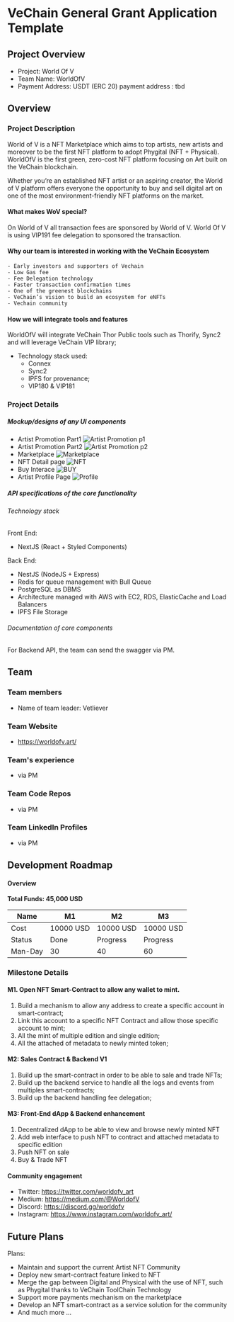 # VeChain General Grant Application Template

## Project Overview 

- Project: World Of V
- Team Name: WorldOfV
- Payment Address: USDT (ERC 20) payment address : tbd


## Overview

### Project Description
World of V is a NFT Marketplace which aims to top artists, new artists and moreover to be the first NFT platform to adopt Phygital (NFT + Physical). WorldOfV is the first green, zero-cost NFT platform focusing on Art built on the VeChain blockchain.

Whether you’re an established NFT artist or an aspiring creator, the World of V platform offers everyone the opportunity to buy and sell digital art on one of the most environment-friendly NFT platforms on the market.

#### What makes WoV special?
On World of V all transaction fees are sponsored by World of V. World Of V is using VIP191 fee delegation to sponsored the transaction.

#### Why our team is interested in working with the VeChain Ecosystem
    - Early investors and supporters of Vechain
    - Low Gas fee
    - Fee Delegation technology
    - Faster transaction confirmation times
    - One of the greenest blockchains 
    - VeChain’s vision to build an ecosystem for eNFTs
    - Vechain community 


#### How we will integrate tools and features

WorldOfV will integrate VeChain Thor Public tools such as Thorify, Sync2 and will leverage VeChain VIP library;

- Technology stack used:
    - Connex
    - Sync2
    - IPFS for provenance;
    - VIP180 & VIP181


### Project Details

##### Mockup/designs of any UI components

* Artist Promotion Part1
![Artist Promotion p1](https://worldofv-marketplace.mypinata.cloud/ipfs/QmYuPvf1zJXGS4Z2QmTHQHPbJqCoHRpdrXwvf1pKHTF9Bq)
* Artist Promotion Part2
![Artist Promotion p2](https://worldofv-marketplace.mypinata.cloud/ipfs/QmUM1XmwbgAybHBSKJSJR2ZNqTXqShAUuhgUKyUgd1fShT)
* Marketplace
![Marketplace](https://worldofv-marketplace.mypinata.cloud/ipfs/QmWoNMQHRNtswTUz3YxCo2f5wwVwDeqFEvNrATMTJ21ddv)
* NFT Detail page
![NFT](https://worldofv-marketplace.mypinata.cloud/ipfs/QmZxqWsVdm2rVKA4xVbCGSzzzTaHBP7k1wgckVY9X2Xsax)
* Buy Interace
![BUY](https://worldofv-marketplace.mypinata.cloud/ipfs/QmdxWkqj3DMGgyJzd3uGH9ioNPuN9k64jgXxtwvTzTJ8SZ)
* Artist Profile Page
![Profile](https://worldofv-marketplace.mypinata.cloud/ipfs/QmXb8jAFG1DR5uTCVJeksskrsFEhj4AxHAHiddtYL8qD6h)

##### API specifications of the core functionality 

######  Technology stack
Front End:
- NextJS (React + Styled Components)

Back End:
- NestJS (NodeJS + Express)
- Redis for queue management with Bull Queue
- PostgreSQL as DBMS
- Architecture managed with AWS with EC2, RDS, ElasticCache and Load Balancers
- IPFS File Storage

###### Documentation of core components
For Backend API, the team can send the swagger via PM.

## Team 

### Team members

- Name of team leader: Vetliever

### Team Website

- https://worldofv.art/

### Team's experience
- via PM

### Team Code Repos
- via PM

### Team LinkedIn Profiles
- via PM

## Development Roadmap 
#### Overview


**Total Funds: 45,000 USD**

|  Name   |    M1     |   M2      |    M3      |
| ------- | --------- | --------- | ---------- |
| Cost    | 10000 USD | 10000 USD | 10000 USD  |
| Status  | Done      | Progress  | Progress   |
| Man-Day | 30        | 40        | 60         |

### Milestone Details

#### M1. Open NFT Smart-Contract to allow any wallet to mint.

1) Build a mechanism to allow any address to create a specific account in smart-contract;
2) Link this account to a specific NFT Contract and allow those specific account to mint;
3) All the mint of multiple edition and single edition;
4) All the attached of metadata to newly minted token;

#### M2: Sales Contract & Backend V1

1) Build up the smart-contract in order to be able to sale and trade NFTs;
2) Build up the backend service to handle all the logs and events from multiples smart-contracts;
3) Build up the backend handling fee delegation;

#### M3: Front-End dApp & Backend enhancement

1) Decentralized dApp to be able to view and browse newly minted NFT
2) Add web interface to push NFT to contract and attached metadata to specific edition
3) Push NFT on sale
4) Buy & Trade NFT

#### Community engagement

- Twitter: https://twitter.com/worldofv_art
- Medium: https://medium.com/@WorldofV
- Discord: https://discord.gg/worldofv
- Instagram: https://www.instagram.com/worldofv_art/

## Future Plans

Plans:
- Maintain and support the current Artist NFT Community 
- Deploy new smart-contract feature linked to NFT
- Merge the gap between Digital and Physical with the use of NFT, such as Phygital thanks to VeChain ToolChain Technology
- Support more payments mechanism on the marketplace
- Develop an NFT smart-contract as a service solution for the community
- And much more ...